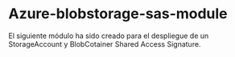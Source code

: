 # Azure-blobstorage-sas-module

El siguiente módulo ha sido creado para el despliegue de un StorageAccount y BlobCotainer Shared Access Signature.


